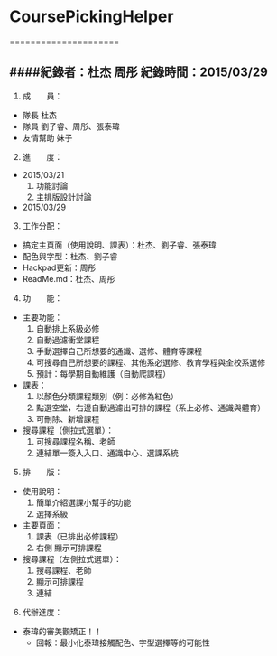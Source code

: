 # CoursePickingHelper
=====================

####紀錄者：杜杰 周彤 紀錄時間：2015/03/29
---------------------

1. 成　　員：
  * 隊長 杜杰
  * 隊員 劉子睿、周彤、張泰瑋
  * 友情幫助 妹子
2. 進　　度：
  * 2015/03/21
     1. 功能討論
     2. 主排版設計討論
  * 2015/03/29
3. 工作分配：
  * 搞定主頁面（使用說明、課表）：杜杰、劉子睿、張泰瑋
  * 配色與字型：杜杰、劉子睿
  * Hackpad更新：周彤
  * ReadMe.md：杜杰、周彤
4. 功　　能：
  * 主要功能：
    1. 自動排上系級必修
    2. 自動過濾衝堂課程
    3. 手動選擇自己所想要的通識、選修、體育等課程
    4. 可搜尋自己所想要的課程、其他系必選修、教育學程與全校系選修
    5. 預計：每學期自動維護（自動爬課程）
  * 課表：
    1. 以顏色分類課程類別（例：必修為紅色）
    2. 點選空堂，右邊自動過濾出可排的課程（系上必修、通識與體育）
    3. 可刪除、新增課程
  * 搜尋課程（側拉式選單）：
    1. 可搜尋課程名稱、老師
    2. 連結單一簽入入口、通識中心、選課系統
5. 排　　版：
  * 使用說明：
    1. 簡單介紹選課小幫手的功能
    2. 選擇系級
  * 主要頁面：
    1. 課表（已排出必修課程）
    2. 右側 顯示可排課程
  * 搜尋課程（左側拉式選單）：
    1. 搜尋課程、老師
    2. 顯示可排課程
    3. 連結
6. 代辦進度：
  * 泰瑋的審美觀矯正！！
    * 回報：最小化泰瑋接觸配色、字型選擇等的可能性

